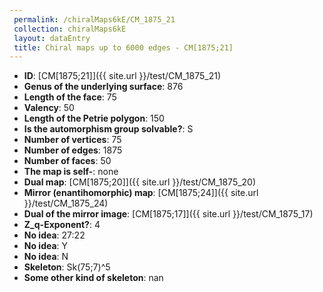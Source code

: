 ```yaml
--- 
 permalink: /chiralMaps6kE/CM_1875_21 
 collection: chiralMaps6kE
 layout: dataEntry
 title: Chiral maps up to 6000 edges - CM[1875;21]
---
```


- **ID**: [CM[1875;21]]({{ site.url }}/test/CM_1875_21)
- **Genus of the underlying surface**: 876
- **Length of the face**: 75
- **Valency**: 50
- **Length of the Petrie polygon**: 150
- **Is the automorphism group solvable?**: S
- **Number of vertices**: 75
- **Number of edges**: 1875
- **Number of faces**: 50
- **The map is self-**: none
- **Dual map**: [CM[1875;20]]({{ site.url }}/test/CM_1875_20)
- **Mirror (enantihomorphic) map**: [CM[1875;24]]({{ site.url }}/test/CM_1875_24)
- **Dual of the mirror image**: [CM[1875;17]]({{ site.url }}/test/CM_1875_17)
- **Z_q-Exponent?**: 4
- **No idea**:  27:22
- **No idea**: Y
- **No idea**: N
- **Skeleton**: Sk(75;7)^5
- **Some other kind of skeleton**: nan
